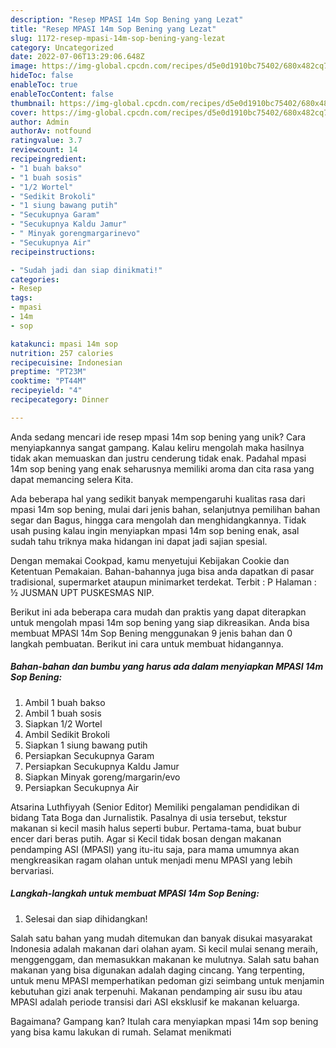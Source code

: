 ```yaml
---
description: "Resep MPASI 14m Sop Bening yang Lezat"
title: "Resep MPASI 14m Sop Bening yang Lezat"
slug: 1172-resep-mpasi-14m-sop-bening-yang-lezat
category: Uncategorized
date: 2022-07-06T13:29:06.648Z
image: https://img-global.cpcdn.com/recipes/d5e0d1910bc75402/680x482cq70/mpasi-14m-sop-bening-foto-resep-utama.jpg
hideToc: false
enableToc: true
enableTocContent: false
thumbnail: https://img-global.cpcdn.com/recipes/d5e0d1910bc75402/680x482cq70/mpasi-14m-sop-bening-foto-resep-utama.jpg
cover: https://img-global.cpcdn.com/recipes/d5e0d1910bc75402/680x482cq70/mpasi-14m-sop-bening-foto-resep-utama.jpg
author: Admin
authorAv: notfound
ratingvalue: 3.7
reviewcount: 14
recipeingredient:
- "1 buah bakso"
- "1 buah sosis"
- "1/2 Wortel"
- "Sedikit Brokoli"
- "1 siung bawang putih"
- "Secukupnya Garam"
- "Secukupnya Kaldu Jamur"
- " Minyak gorengmargarinevo"
- "Secukupnya Air"
recipeinstructions:

- "Sudah jadi dan siap dinikmati!"
categories:
- Resep
tags:
- mpasi
- 14m
- sop

katakunci: mpasi 14m sop 
nutrition: 257 calories
recipecuisine: Indonesian
preptime: "PT23M"
cooktime: "PT44M"
recipeyield: "4"
recipecategory: Dinner

---
```





Anda sedang mencari ide resep mpasi 14m sop bening yang unik? Cara menyiapkannya sangat gampang. Kalau keliru mengolah maka hasilnya tidak akan memuaskan dan justru cenderung tidak enak. Padahal mpasi 14m sop bening yang enak seharusnya memiliki aroma dan cita rasa yang dapat memancing selera Kita.





Ada beberapa hal yang sedikit banyak mempengaruhi kualitas rasa dari mpasi 14m sop bening, mulai dari jenis bahan, selanjutnya pemilihan bahan segar dan Bagus, hingga cara mengolah dan menghidangkannya. Tidak usah pusing kalau ingin menyiapkan mpasi 14m sop bening enak,      asal sudah tahu triknya maka hidangan ini dapat jadi sajian spesial.














Dengan memakai Cookpad, kamu menyetujui Kebijakan Cookie dan Ketentuan Pemakaian. Bahan-bahannya juga bisa anda dapatkan di pasar tradisional, supermarket ataupun minimarket terdekat. Terbit : P Halaman : ½ JUSMAN UPT PUSKESMAS NIP.






Berikut ini ada beberapa cara mudah dan praktis yang dapat diterapkan untuk mengolah mpasi 14m sop bening yang siap dikreasikan. Anda bisa membuat MPASI 14m Sop Bening menggunakan 9 jenis bahan dan 0 langkah pembuatan. Berikut ini cara untuk membuat hidangannya.

<!--inarticleads1-->

##### Bahan-bahan dan bumbu yang harus ada dalam menyiapkan MPASI 14m Sop Bening:

1. Ambil 1 buah bakso
1. Ambil 1 buah sosis
1. Siapkan 1/2 Wortel
1. Ambil Sedikit Brokoli
1. Siapkan 1 siung bawang putih
1. Persiapkan Secukupnya Garam
1. Persiapkan Secukupnya Kaldu Jamur
1. Siapkan  Minyak goreng/margarin/evo
1. Persiapkan Secukupnya Air


Atsarina Luthfiyyah (Senior Editor) Memiliki pengalaman pendidikan di bidang Tata Boga dan Jurnalistik. Pasalnya di usia tersebut, tekstur makanan si kecil masih halus seperti bubur. Pertama-tama, buat bubur encer dari beras putih. Agar si Kecil tidak bosan dengan makanan pendamping ASI (MPASI) yang itu-itu saja, para mama umumnya akan mengkreasikan ragam olahan untuk menjadi menu MPASI yang lebih bervariasi. 

<!--inarticleads2-->

##### Langkah-langkah untuk membuat MPASI 14m Sop Bening:


1. Selesai dan siap dihidangkan!

Salah satu bahan yang mudah ditemukan dan banyak disukai masyarakat Indonesia adalah makanan dari olahan ayam. Si kecil mulai senang meraih, menggenggam, dan memasukkan makanan ke mulutnya. Salah satu bahan makanan yang bisa digunakan adalah daging cincang. Yang terpenting, untuk menu MPASI memperhatikan pedoman gizi seimbang untuk menjamin kebutuhan gizi anak terpenuhi. Makanan pendamping air susu ibu atau MPASI adalah periode transisi dari ASI eksklusif ke makanan keluarga. 

Bagaimana? Gampang kan? Itulah cara menyiapkan mpasi 14m sop bening yang bisa kamu lakukan di rumah. Selamat menikmati
